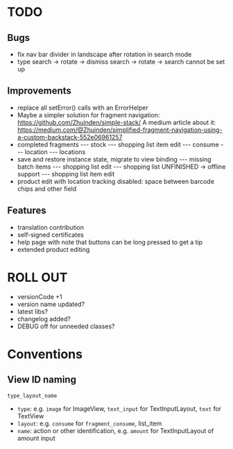 # TODO

## Bugs

- fix nav bar divider in landscape after rotation in search mode
- type search -> rotate -> dismiss search -> rotate -> search cannot be set up

## Improvements

- replace all setError() calls with an ErrorHelper
- Maybe a simpler solution for fragment navigation: https://github.com/Zhuinden/simple-stack/
  A medium article about it:
  https://medium.com/@Zhuinden/simplified-fragment-navigation-using-a-custom-backstack-552e06961257
- completed fragments
--- stock
--- shopping list item edit
--- consume
--- location
--- locations
- save and restore instance state, migrate to view binding
--- missing batch items
--- shopping list edit
--- shopping list               UNFINISHED -> offline support
--- shopping list item edit
- product edit with location tracking disabled: space between barcode chips and other field

## Features

- translation contribution
- self-signed certificates
- help page with note that buttons can be long pressed to get a tip
- extended product editing

# ROLL OUT

- versionCode +1
- version name updated?
- latest libs?
- changelog added?
- DEBUG off for unneeded classes?

# Conventions

## View ID naming

`type_layout_name`

- `type`: e.g. `image` for ImageView, `text_input` for TextInputLayout, `text` for TextView
- `layout`: e.g. `consume` for `fragment_consume`, list_item
- `name`: action or other identification, e.g. `amount` for TextInputLayout of amount input